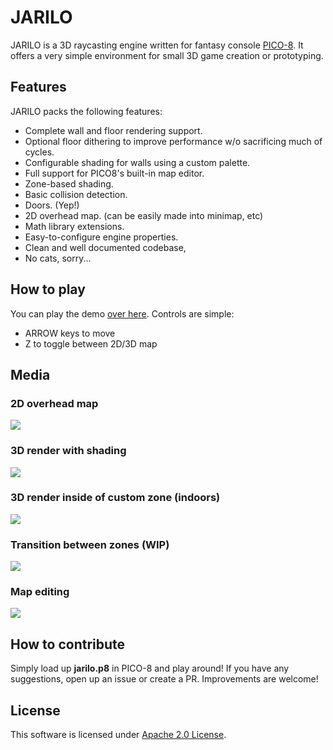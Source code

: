 # JARILO

JARILO is a 3D raycasting engine written for fantasy console [PICO-8](https://www.lexaloffle.com/pico-8.php).
It offers a very simple environment for small 3D game creation or prototyping.

## Features
JARILO packs the following features:
- Complete wall and floor rendering support.
- Optional floor dithering to improve performance w/o sacrificing much of cycles.
- Configurable shading for walls using a custom palette.
- Full support for PICO8's built-in map editor.
- Zone-based shading.
- Basic collision detection.
- Doors. (Yep!)
- 2D overhead map. (can be easily made into minimap, etc)
- Math library extensions.
- Easy-to-configure engine properties.
- Clean and well documented codebase,
- No cats, sorry...

## How to play
You can play the demo [over here](https://madaraszd.net/jarilo).
Controls are simple:
- ARROW keys to move
- Z to toggle between 2D/3D map

## Media
### 2D overhead map
![](https://madaraszd.net/jarilo/2d.gif)

### 3D render with shading
![](https://madaraszd.net/jarilo/shading.gif)

### 3D render inside of custom zone (indoors)
![](https://madaraszd.net/jarilo/shading_indoors.gif)

### Transition between zones (WIP)
![](https://madaraszd.net/jarilo/tran.gif)

### Map editing
![](https://madaraszd.net/jarilo/map.gif)

## How to contribute
Simply load up **jarilo.p8** in PICO-8 and play around! If you have any suggestions,
open up an issue or create a PR. Improvements are welcome!

## License
This software is licensed under [Apache 2.0 License](LICENSE).
